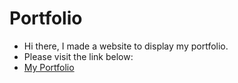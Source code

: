 # Portfolio

- Hi there, I made a website to display my portfolio.
- Please visit the link below:
- <a href = "portfolio-theta-blue.vercel.app">My Portfolio</a>